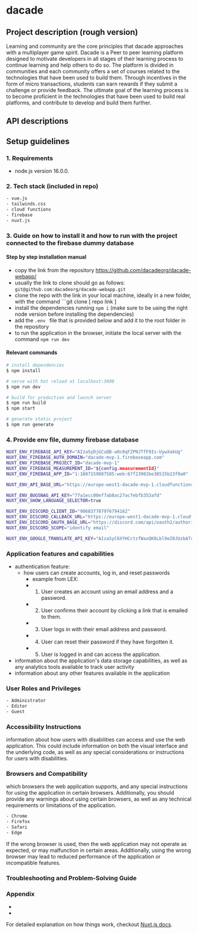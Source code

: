 # dacade

## Project description (rough version)

Learning and community are the core principles that dacade approaches with a multiplayer game spirit. Dacade is a Peer to peer learning platform designed to motivate developers in all stages of their learning process to continue learning and help others to do so. The platform is divided in communities and each community offers a set of courses related to the technologies that have been used to build them. 
Through incentives in the form of micro transactions, students can earn rewards if they submit a challenge or provide feedback. The ultimate goal of the learning process is to become proficient in the technologies that have been used to build real platforms, and contribute to develop and build them further. 

## API descriptions

## Setup guidelines

### 1. Requirements

- node.js version 16.0.0.

### 2. Tech stack (included in repo)

```bash
- vue.js
- tailwinds.css
- cloud functions
- firebase
- nuxt.js
```

### 3. Guide on how to install it and how to run with the project connected to the firebase dummy database

#### Step by step installation manual

- copy the link from the repository https://github.com/dacadeorg/dacade-webapp/
- usually the link to clone should go as follows: ``` git@github.com:dacadeorg/dacade-webapp.git ```
- clone the repo with the link in your local machine, ideally in a new folder, with the command ```git clone [ repo link ] 
- install the dependencies running ```npm i``` (make sure to be using the right node version before installing the dependencies)
- add the ```.env ``` file that is provided below and add it to the root folder in the repository
- to run the application in the browser, initiate the local server with the command ```npm run dev ```

#### Relevant commands

```bash
# install dependencies
$ npm install

# serve with hot reload at localhost:3000
$ npm run dev

# build for production and launch server
$ npm run build
$ npm start

# generate static project
$ npm run generate
```


### 4. Provide env file, dummy firebase database

```bash
NUXT_ENV_FIREBASE_API_KEY="AIzaSyDjGCuQB-aOc0qFZPNJTfF9Is-UywXakUg"
NUXT_ENV_FIREBASE_AUTH_DOMAIN="dacade-mvp-1.firebaseapp.com"
NUXT_ENV_FIREBASE_PROJECT_ID="dacade-mvp-1"
NUXT_ENV_FIREBASE_MEASUREMENT_ID="${config.measurementId}"
NUXT_ENV_FIREBASE_APP_ID="1:1087159887585:web:67f23902be38515b23f9a0"

NUXT_ENV_API_BASE_URL="https://europe-west1-dacade-mvp-1.cloudfunctions.net/api"

NUXT_ENV_BUGSNAG_API_KEY="77a1ecc00ef7ab8ac27ac7ebfb353afd"
NUXT_ENV_SHOW_LANGUAGE_SELECTOR=true

NUXT_ENV_DISCORD_CLIENT_ID="906837787976794162"
NUXT_ENV_DISCORD_CALLBACK_URL="https://europe-west1-dacade-mvp-1.cloudfunctions.net/api/discord-bot/oauth/callback"
NUXT_ENV_DISCORD_OAUTH_BASE_URL="https://discord.com/api/oauth2/authorize"
NUXT_ENV_DISCORD_SCOPE="identify email"

NUXT_ENV_GOOGLE_TRANSLATE_API_KEY="AIzaSyC6XYHCctzfWaxQK6Lbl9eZ0JUzbATcjpM"
```

### Application features and capabilities 

- authentication feature:
    - how users can create accounts, log in, and reset passwords
        - example from LEX:
        -  1. User creates an account using an email address and a password. 
        -  2. User confirms their account by clicking a link that is emailed to them. 
        -  3. User logs in with their email address and password. 
        -  4. User can reset their password if they have forgotten it. 
        -  5. User is logged in and can access the application.   
- information about the application's data storage capabilities, as well as any analytics tools available to track user activity
- information about any other features available in the application

### User Roles and Privileges 

```bash
- Administrator 
- Editor
- Guest
```

### Accessibility Instructions 

information about how users with disabilities can access and use the web application. This could include information on both the visual interface and the underlying code, as well as any special considerations or instructions for users with disabilities.

### Browsers and Compatibility  

which browsers the web application supports, and any special instructions for using the application in certain browsers. Additionally, you should provide any warnings about using certain browsers, as well as any technical requirements or limitations of the application.

```bash
- Chrome
- Firefox
- Safari
- Edge
```

If the wrong browser is used, then the web application may not operate as expected, or may malfunction in certain areas. Additionally, using the wrong browser may lead to reduced performance of the application or incompatible features.

### Troubleshooting and Problem-Solving Guide 

### Appendix

* 
* 

For detailed explanation on how things work, checkout [Nuxt.js docs](https://nuxtjs.org).

